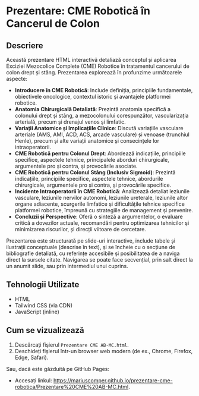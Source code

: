 # Prezentare: CME Robotică în Cancerul de Colon

## Descriere

Această prezentare HTML interactivă detaliază conceptul și aplicarea Exciziei Mezocolice Complete (CME) Robotice în tratamentul cancerului de colon drept și stâng. Prezentarea explorează în profunzime următoarele aspecte:

* **Introducere în CME Robotică**: Include definiția, principiile fundamentale, obiectivele oncologice, contextul istoric și avantajele platformei robotice.
* **Anatomia Chirurgicală Detaliată**: Prezintă anatomia specifică a colonului drept și stâng, a mezocolonului corespunzător, vascularizația arterială, precum și drenajul venos și limfatic.
* **Variații Anatomice și Implicațiile Clinice**: Discută variațiile vasculare arteriale (AMS, AMI, ACD, ACS, arcade vasculare) și venoase (trunchiul Henle), precum și alte variații anatomice și consecințele lor intraoperatorii.
* **CME Robotică pentru Colonul Drept**: Abordează indicațiile, principiile specifice, aspectele tehnice, principalele aborduri chirurgicale, argumentele pro și contra, și provocările asociate.
* **CME Robotică pentru Colonul Stâng (Inclusiv Sigmoid)**: Prezintă indicațiile, principiile specifice, aspectele tehnice, abordurile chirurgicale, argumentele pro și contra, și provocările specifice.
* **Incidente Intraoperatorii în CME Robotică**: Analizează detaliat leziunile vasculare, leziunile nervilor autonomi, leziunile ureterale, leziunile altor organe adiacente, scurgerile limfatice și dificultățile tehnice specifice platformei robotice, împreună cu strategiile de management și prevenire.
* **Concluzii și Perspective**: Oferă o sinteză a argumentelor, o evaluare critică a dovezilor actuale, recomandări pentru optimizarea tehnicilor și minimizarea riscurilor, și direcții viitoare de cercetare.

Prezentarea este structurată pe slide-uri interactive, include tabele și ilustrații conceptuale (descrise în text), și se încheie cu o secțiune de bibliografie detaliată, cu referințe accesibile și posibilitatea de a naviga direct la sursele citate. Navigarea se poate face secvențial, prin salt direct la un anumit slide, sau prin intermediul unui cuprins.

## Tehnologii Utilizate
* HTML
* Tailwind CSS (via CDN)
* JavaScript (inline)

## Cum se vizualizează
1.  Descărcați fișierul `Prezentare CME AB-MC.html`.
2.  Deschideți fișierul într-un browser web modern (de ex., Chrome, Firefox, Edge, Safari).

Sau, dacă este găzduită pe GitHub Pages:

* Accesați linkul: https://mariuscomper.github.io/prezentare-cme-robotica/Prezentare%20CME%20AB-MC.html.
